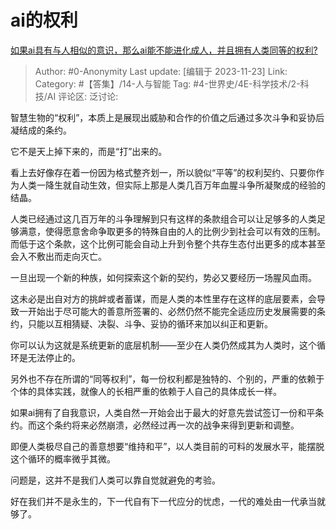# ai的权利
[如果ai具有与人相似的意识，那么ai能不能进化成人，并且拥有人类同等的权利?](https://www.zhihu.com/question/626746531/answer/3298913163)

> Author: #0-Anonymity
> Last update: [编辑于 2023-11-23]
> Link:
> Category:  #【答集】/14-人与智能
> Tag: #4-世界史/4E-科学技术/2-科技/AI
> 评论区:
> 泛讨论:

智慧生物的“权利”，本质上是展现出威胁和合作的价值之后通过多次斗争和妥协后凝结成的条约。

它不是天上掉下来的，而是“打”出来的。

看上去好像存在着一份因为格式整齐划一，所以貌似“平等”的权利契约、只要你作为人类一降生就自动生效，但实际上那是人类几百万年血腥斗争所凝聚成的经验的结晶。

人类已经通过这几百万年的斗争理解到只有这样的条款组合可以让足够多的人类足够满意，使得愿意舍命争取更多的特殊自由的人的比例少到社会可以有效的压制。而低于这个条款，这个比例可能会自动上升到令整个共存生态付出更多的成本甚至会入不敷出而走向灭亡。

一旦出现一个新的种族，如何探索这个新的契约，势必又要经历一场腥风血雨。

这未必是出自对方的挑衅或者蓄谋，而是人类的本性里存在这样的底层要素，会导致一开始出于尽可能大的善意所签署的、必然仍然不能完全适应历史发展需要的条约，只能以互相猜疑、决裂、斗争、妥协的循环来加以纠正和更新。

你可以认为这就是系统更新的底层机制——至少在人类仍然成其为人类时，这个循环是无法停止的。

另外也不存在所谓的“同等权利”，每一份权利都是独特的、个别的，严重的依赖于个体的具体实践，就像人的长相严重的依赖于人自己的具体成长一样。

如果ai拥有了自我意识，人类自然一开始会出于最大的好意先尝试签订一份和平条约。而这个条约将来必然崩溃，必然经过再一次的战争来得到更新和调整。

即便人类极尽自己的善意想要“维持和平”，以人类目前的可料的发展水平，能摆脱这个循环的概率微乎其微。

问题是，这并不是我们人类可以靠自觉就避免的考验。

好在我们并不是永生的，下一代自有下一代应分的忧虑，一代的难处由一代承当就够了。
